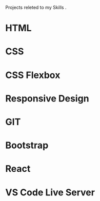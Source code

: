  Projects releted to my Skills .
# HTML 
# CSS
# CSS Flexbox 
# Responsive Design 
# GIT
# Bootstrap 
# React
# VS Code Live Server

